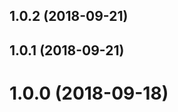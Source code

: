 <a name="1.0.2"></a>
## 1.0.2 (2018-09-21)



<a name="1.0.1"></a>
## 1.0.1 (2018-09-21)



<a name="1.0.0"></a>
# 1.0.0 (2018-09-18)


